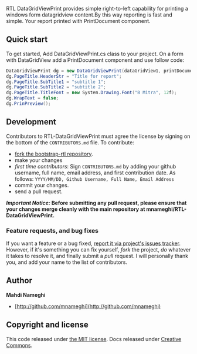 RTL DataGridViewPrint provides simple right-to-left capability for printing a windows form datagridview content.By this way reporting is fast and simple. Your report printed with PrintDocument component.


## Quick start

To get started, Add DataGridViewPrint.cs class to your project. On a form with DataGridView add a PrintDocument component and use follow code:

```c#
DataGridViewPrint dg = new DataGridViewPrint(dataGridView1, printDocument1);
dg.PageTitle.HeaderStr = "Title for report";
dg.PageTitle.SubTitle1 = "subtitle 1";
dg.PageTitle.SubTitle2 = "subtitle 2";
dg.PageTitle.TitleFont = new System.Drawing.Font("B Mitra", 12f);
dg.WrapText = false;
dg.PrinPreview();
```

## Development

Contributors to RTL-DataGridViewPrint must agree the license by signing on the bottom of the `CONTRIBUTORS.md` file. To contribute:

- [fork the bootstrap-rtl repository](https://github.com/mnameghi/RTL-DataGridViewPrint/fork).
- make your changes
- *first time contributors*: Sign `CONTRIBUTORS.md` by adding your github username, full name, email address, and first contribution date. As follows:
    `YYYY/MM/DD, Github Username, Full Name, Email Address`
- commit your changes.
- send a pull request.


***Important Notice:* Before submitting any pull request, please ensure that your changes merge cleanly with the main repository at mnameghi/RTL-DataGridViewPrint.**


### Feature requests, and bug fixes

If you want a feature or a bug fixed, [report it via project's issues tracker](https://github.com/mnameghi/RTL-DataGridViewPrint/issues). However, if it's something you can fix yourself, *fork* the project, *do* whatever it takes to resolve it, and finally submit a *pull* request. I will personally thank you, and add your name to the list of contributors.

## Author

**Mahdi Nameghi**

+ [http://github.com/mnameghi](http://github.com/mnameghi)


## Copyright and license

This code released under [the MIT license](LICENSE). Docs released under [Creative Commons](docs/LICENSE).


